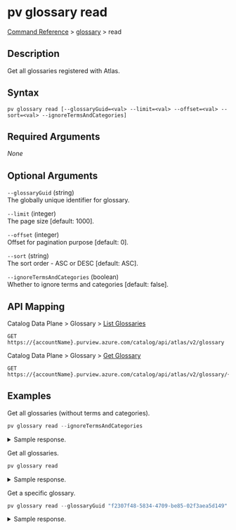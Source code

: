 # pv glossary read
[Command Reference](../../../README.md#command-reference) > [glossary](./main.md) > read

## Description
Get all glossaries registered with Atlas.

## Syntax
```
pv glossary read [--glossaryGuid=<val> --limit=<val> --offset=<val> --sort=<val> --ignoreTermsAndCategories]
```

## Required Arguments
*None*

## Optional Arguments
`--glossaryGuid` (string)  
The globally unique identifier for glossary.

`--limit` (integer)  
The page size [default: 1000].

`--offset` (integer)  
Offset for pagination purpose [default: 0].

`--sort` (string)  
The sort order - ASC or DESC [default: ASC].

`--ignoreTermsAndCategories` (boolean)  
Whether to ignore terms and categories [default: false].

## API Mapping
Catalog Data Plane > Glossary > [List Glossaries](https://docs.microsoft.com/en-us/rest/api/purview/catalogdataplane/glossary/list-glossaries)
```
GET https://{accountName}.purview.azure.com/catalog/api/atlas/v2/glossary
```

Catalog Data Plane > Glossary > [Get Glossary](https://docs.microsoft.com/en-us/rest/api/purview/catalogdataplane/glossary/get-glossary)
```
GET https://{accountName}.purview.azure.com/catalog/api/atlas/v2/glossary/{glossaryGuid}
```

## Examples
Get all glossaries (without terms and categories).
```powershell
pv glossary read --ignoreTermsAndCategories
```

<details><summary>Sample response.</summary>
<p>

```json
[
    {
        "guid": "f2307f48-5834-4709-be85-02f3aea5d149",
        "lastModifiedTS": "1",
        "name": "Glossary",
        "qualifiedName": "Glossary"
    }
]
```
</p>
</details>  

Get all glossaries.
```powershell
pv glossary read
```

<details><summary>Sample response.</summary>
<p>

```json
[
    {
        "guid": "f2307f48-5834-4709-be85-02f3aea5d149",
        "lastModifiedTS": "1",
        "name": "Glossary",
        "qualifiedName": "Glossary",
        "terms": [
            {
                "displayText": "Workplace Analytics_Insularity",
                "relationGuid": "77849f80-ceba-4ca0-bf89-f7410833adeb",
                "termGuid": "982f2110-f53d-4c62-96aa-ab8f1754f1b8"
            },
            {
                "displayText": "Workplace Analytics_Collaborator group",
                "relationGuid": "b13bd0f2-5729-4999-a31c-08c71c59312e",
                "termGuid": "7770ef0f-74e0-43a1-bb6a-8eab9d5dce13"
            },
            {
                "displayText": "Workplace Analytics_Adjusted meeting hours",
                "relationGuid": "5a1caddc-5401-4b9f-96b1-6f87b9e8583e",
                "termGuid": "21b5e0b7-1b24-4804-ac73-089004d46e95"
            }
        ]
    }
]
```
</p>
</details>  

Get a specific glossary.
```powershell
pv glossary read --glossaryGuid "f2307f48-5834-4709-be85-02f3aea5d149"
```

<details><summary>Sample response.</summary>
<p>

```json
{
    "guid": "f2307f48-5834-4709-be85-02f3aea5d149",
    "lastModifiedTS": "1",
    "name": "Glossary",
    "qualifiedName": "Glossary",
    "terms": [
        {
            "displayText": "Workplace Analytics_Insularity",
            "relationGuid": "77849f80-ceba-4ca0-bf89-f7410833adeb",
            "termGuid": "982f2110-f53d-4c62-96aa-ab8f1754f1b8"
        },
        {
            "displayText": "Workplace Analytics_Collaborator group",
            "relationGuid": "b13bd0f2-5729-4999-a31c-08c71c59312e",
            "termGuid": "7770ef0f-74e0-43a1-bb6a-8eab9d5dce13"
        },
        {
            "displayText": "Workplace Analytics_Adjusted meeting hours",
            "relationGuid": "5a1caddc-5401-4b9f-96b1-6f87b9e8583e",
            "termGuid": "21b5e0b7-1b24-4804-ac73-089004d46e95"
        }
    ]
}
```
</p>
</details>